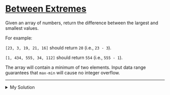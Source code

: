 # [Between Extremes](https://www.codewars.com/kata/56d19b2ac05aed1a20000430)

Given an array of numbers, return the difference between the largest and smallest values.

For example:

`[23, 3, 19, 21, 16]` should return `20` (i.e., `23 - 3`).

`[1, 434, 555, 34, 112]` should return `554` (i.e., `555 - 1`).

The array will contain a minimum of two elements. Input data range guarantees that `max-min` will cause no integer
overflow.

---

<details><summary>My Solution</summary>

```js
function betweenExtremes(numbers) {
  return Math.max(...numbers) - Math.min(...numbers);
}
```

</details>
